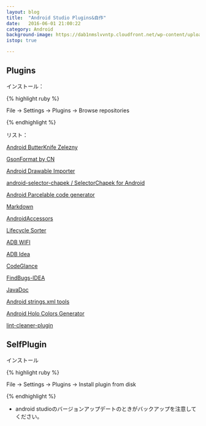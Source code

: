 ```yaml
---
layout: blog
title:  "Android Studio Plugins&自作"
date:   2016-06-01 21:00:22
category: Android
background-image: https://dab1nmslvvntp.cloudfront.net/wp-content/uploads/2015/05/1430916314Android-Strings.xml-tools.gif
istop: true

---
```


## Plugins

インストール：

{% highlight ruby %}

  File → Settings → Plugins → Browse repositories

{% endhighlight %}

リスト：

[Android ButterKnife Zelezny](https://github.com/avast/android-butterknife-zelezny)

[GsonFormat by CN](https://github.com/zzz40500/GsonFormat)

[Android Drawable Importer](https://github.com/winterDroid/android-drawable-importer-intellij-plugin)

[android-selector-chapek / SelectorChapek for Android](https://github.com/inmite/android-selector-chapek)

[Android Parcelable code generator](https://github.com/mcharmas/android-parcelable-intellij-plugin/)

[Markdown](https://github.com/nicoulaj/idea-markdown)

[AndroidAccessors](https://github.com/jonstaff/AndroidAccessors)

[Lifecycle Sorter](https://github.com/armandAkop/Lifecycle-Sorter)

[ADB WIFI](https://github.com/layerlre/ADBWIFI)

[ADB Idea](https://github.com/pbreault/adb-idea/)

[CodeGlance](https://github.com/Vektah/CodeGlance)

[FindBugs-IDEA](https://github.com/andrepdo/findbugs-idea/tree/master)

[JavaDoc](https://github.com/setial/intellij-javadocs)

[Android strings.xml tools](https://github.com/constantine-ivanov/strings-xml-tools)

[Android Holo Colors Generator](https://github.com/jeromevdl/android-holo-colors-idea-plugin)

[lint-cleaner-plugin](https://github.com/marcoRS/lint-cleaner-plugin)


## SelfPlugin

インストール

{% highlight ruby %}

  File → Settings → Plugins → Install plugin from disk

{% endhighlight %}

* android studioのバージョンアップデートのときがバックアップを注意してください。
